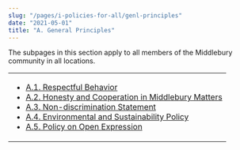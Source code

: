 ```yaml
---
slug: "/pages/i-policies-for-all/genl-principles"
date: "2021-05-01"
title: "A. General Principles"
---
```


The subpages in this section apply to all members of the Middlebury community in all locations.

<table>

<tbody>

<tr>

<td>

- [A.1\. Respectful Behavior](/pages/i-policies-for-all/genl-principles/respectful-behavior)
- [A.2\. Honesty and Cooperation in Middlebury Matters](/pages/i-policies-for-all/genl-principles/honesty-cooperation)
- [A.3\. Non-discrimination Statement](/pages/i-policies-for-all/genl-principles/non-discrimination-statement)
- [A.4\. Environmental and Sustainability Policy](/pages/i-policies-for-all/genl-principles/envl-sustain-policy)
- [A.5\. Policy on Open Expression](/pages/i-policies-for-all/genl-principles/freedom-of-expression)

</td>

</tr>

</tbody>

</table>
